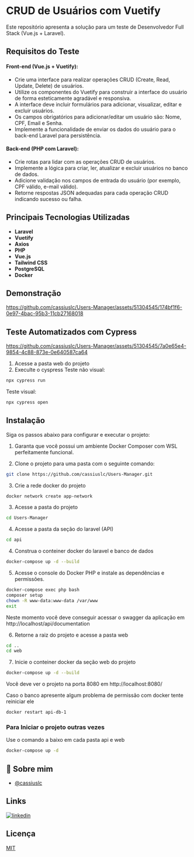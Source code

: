 
# CRUD de Usuários com Vuetify

Este repositório apresenta a solução para um teste de Desenvolvedor Full Stack (Vue.js + Laravel).

## Requisitos do Teste

#### Front-end (Vue.js + Vuetify):

- Crie uma interface para realizar operações CRUD (Create, Read, Update, Delete) de usuários.
- Utilize os componentes do Vuetify para construir a interface do usuário de forma esteticamente agradável e responsiva.
- A interface deve incluir formulários para adicionar, visualizar, editar e excluir usuários.
- Os campos obrigatórios para adicionar/editar um usuário são: Nome, CPF, Email e Senha.
- Implemente a funcionalidade de enviar os dados do usuário para o back-end Laravel para persistência.

#### Back-end (PHP com Laravel):

- Crie rotas para lidar com as operações CRUD de usuários.
- Implemente a lógica para criar, ler, atualizar e excluir usuários no banco de dados.
- Adicione validação nos campos de entrada do usuário (por exemplo, CPF válido, e-mail válido).
- Retorne respostas JSON adequadas para cada operação CRUD indicando sucesso ou falha.

## Principais Tecnologias Utilizadas
- **Laravel**
- **Vuetify**
- **Axios**
- **PHP**
- **Vue.js**
- **Tailwind CSS**
- **PostgreSQL**
- **Docker**


## Demonstração

https://github.com/cassiuslc/Users-Manager/assets/51304545/174bf1f6-0e97-4bac-95b3-11cb27168018

## Teste Automatizados com Cypress

https://github.com/cassiuslc/Users-Manager/assets/51304545/7a0e65e4-9854-4c88-873e-0e640587ca64

1. Acesse a pasta web do projeto
2. Execulte o cyspress
Teste não visual:
```bash
npx cypress run
```
Teste visual:
```bash
npx cypress open
```
## Instalação

Siga os passos abaixo para configurar e executar o projeto:

1. Garanta que você possui um ambiente Docker Composer com WSL perfeitamente funcional.

2. Clone o projeto para uma pasta com o seguinte comando:
```bash
git clone https://github.com/cassiuslc/Users-Manager.git
```
3. Crie a rede docker do projeto
```bash
docker network create app-network
```
3. Acesse a pasta do projeto
```bash
cd Users-Manager
```
4. Acesse a pasta da seção do laravel (API)
```bash
cd api
```
4. Construa o conteiner docker do laravel e banco de dados
```bash
docker-compose up -d --build
```
5. Acesse o console do Docker PHP e instale as dependências e permissões.
```bash
docker-compose exec php bash
composer setup
chown -R www-data:www-data /var/www
exit
```
Neste momento você deve conseguir acessar o swagger da aplicação em http://localhost/api/documentation

6. Retorne a raiz do projeto e acesse a pasta web
```bash
cd ..
cd web
```
7. Inicie o conteiner docker da seção web do projeto
```bash
docker-compose up -d --build
```
Você deve ver o projeto na porta 8080 em http://localhost:8080/

Caso o banco apresente algum problema de permissão com docker tente reiniciar ele
```bash
docker restart api-db-1
```
### Para Iniciar o projeto outras vezes
Use o comando a baixo em cada pasta api e web
```bash
docker-compose up -d
```
## 🚀 Sobre mim

- [@cassiuslc](https://www.github.com/cassiuslc)


## Links

[![linkedin](https://img.shields.io/badge/linkedin-0A66C2?style=for-the-badge&logo=linkedin&logoColor=white)](https://www.linkedin.com/cassiuslc)

## Licença

[MIT](https://choosealicense.com/licenses/mit/)
